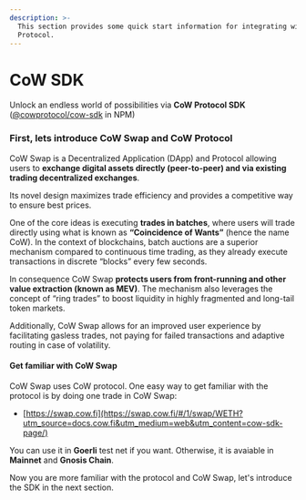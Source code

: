 ```yaml
---
description: >-
  This section provides some quick start information for integrating with CoW
  Protocol.
---
```


# CoW SDK

Unlock an endless world of possibilities via **CoW Protocol SDK** ([@cowprotocol/cow-sdk](https://www.npmjs.com/package/@cowprotocol/cow-sdk) in NPM)

### First, lets introduce CoW Swap and CoW Protocol <a href="#get-started" id="get-started"></a>

CoW Swap is a Decentralized Application (DApp) and Protocol allowing users to **exchange digital assets directly (peer-to-peer) and via existing trading decentralized exchanges**.

Its novel design maximizes trade efficiency and provides a competitive way to ensure best prices.

One of the core ideas is executing **trades in batches**, where users will trade directly using what is known as **“Coincidence of Wants”** (hence the name CoW). In the context of blockchains, batch auctions are a superior mechanism compared to continuous time trading, as they already execute transactions in discrete “blocks” every few seconds.

In consequence CoW Swap **protects users from front-running and other value extraction (known as MEV)**. The mechanism also leverages the concept of “ring trades” to boost liquidity in highly fragmented and long-tail token markets.

Additionally, CoW Swap allows for an improved user experience by facilitating gasless trades, not paying for failed transactions and adaptive routing in case of volatility.

#### Get familiar with CoW Swap <a href="#get-familiar-with-cowswap" id="get-familiar-with-cowswap"></a>

CoW Swap uses CoW protocol. One easy way to get familiar with the protocol is by doing one trade in CoW Swap:

- [https://swap.cow.fi](https://swap.cow.fi/#/1/swap/WETH?utm_source=docs.cow.fi&utm_medium=web&utm_content=cow-sdk-page/)

You can use it in **Goerli** test net if you want. Otherwise, it is avaiable in **Mainnet** and **Gnosis Chain**.

Now you are more familiar with the protocol and CoW Swap, let's introduce the SDK in the next section.
